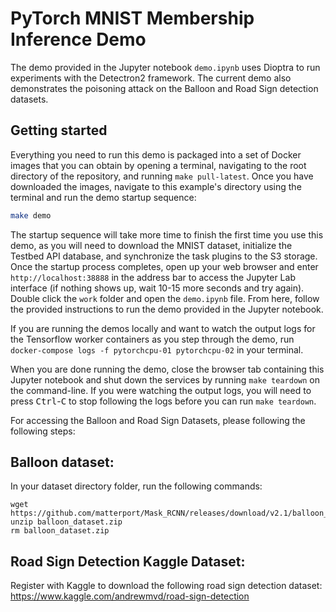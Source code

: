 # PyTorch MNIST Membership Inference Demo

The demo provided in the Jupyter notebook `demo.ipynb` uses Dioptra to run experiments with the Detectron2 framework. The current demo also demonstrates the poisoning attack on the Balloon and Road Sign detection datasets.

## Getting started

Everything you need to run this demo is packaged into a set of Docker images that you can obtain by opening a terminal, navigating to the root directory of the repository, and running `make pull-latest`.
Once you have downloaded the images, navigate to this example's directory using the terminal and run the demo startup sequence:

```bash
make demo
```

The startup sequence will take more time to finish the first time you use this demo, as you will need to download the MNIST dataset, initialize the Testbed API database, and synchronize the task plugins to the S3 storage.
Once the startup process completes, open up your web browser and enter `http://localhost:38888` in the address bar to access the Jupyter Lab interface (if nothing shows up, wait 10-15 more seconds and try again).
Double click the `work` folder and open the `demo.ipynb` file.
From here, follow the provided instructions to run the demo provided in the Jupyter notebook.

If you are running the demos locally and want to watch the output logs for the Tensorflow worker containers as you step through the demo, run `docker-compose logs -f pytorchcpu-01 pytorchcpu-02` in your terminal.

When you are done running the demo, close the browser tab containing this Jupyter notebook and shut down the services by running `make teardown` on the command-line.
If you were watching the output logs, you will need to press <kbd>Ctrl</kbd>-<kbd>C</kbd> to stop following the logs before you can run `make teardown`.

For accessing the Balloon and Road Sign Datasets, please following the following steps:

## Balloon dataset:

In your dataset directory folder, run the following commands:

```
wget https://github.com/matterport/Mask_RCNN/releases/download/v2.1/balloon_dataset.zip
unzip balloon_dataset.zip
rm balloon_dataset.zip
```

## Road Sign Detection Kaggle Dataset:

Register with Kaggle to download the following road sign detection dataset: 
https://www.kaggle.com/andrewmvd/road-sign-detection